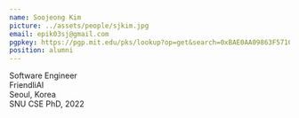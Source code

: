 ```yaml
---
name: Soojeong Kim
picture: ../assets/people/sjkim.jpg
email: epik03sj@gmail.com
pgpkey: https://pgp.mit.edu/pks/lookup?op=get&search=0xBAE0AA09863F5710
position: alumni
---
```

Software Engineer<br>
FriendliAI<br>
Seoul, Korea<br>
SNU CSE PhD, 2022